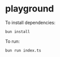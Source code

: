 # playground

To install dependencies:

```bash
bun install
```

To run:

```bash
bun run index.ts
```

